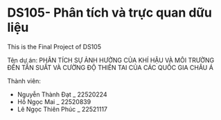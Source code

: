 # DS105- Phân tích và trực quan dữu liệu
This is the Final Project of DS105

Tên dự án: PHÂN TÍCH SỰ ẢNH HƯỞNG CỦA KHÍ HẬU VÀ MÔI TRƯỜNG ĐẾN TẦN SUẤT VÀ CƯỜNG ĐỘ THIÊN TAI CỦA CÁC QUỐC GIA CHÂU Á


Thành viên: 
* Nguyễn Thành Đạt _ 22520224
* Hồ Ngọc Mai _ 22520839
* Lê Ngọc Thiên Phúc _ 22521117
